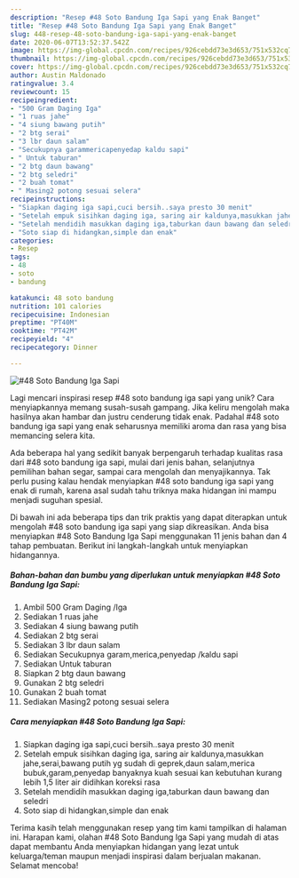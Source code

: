 ```yaml
---
description: "Resep #48 Soto Bandung Iga Sapi yang Enak Banget"
title: "Resep #48 Soto Bandung Iga Sapi yang Enak Banget"
slug: 448-resep-48-soto-bandung-iga-sapi-yang-enak-banget
date: 2020-06-07T13:52:37.542Z
image: https://img-global.cpcdn.com/recipes/926cebdd73e3d653/751x532cq70/48-soto-bandung-iga-sapi-foto-resep-utama.jpg
thumbnail: https://img-global.cpcdn.com/recipes/926cebdd73e3d653/751x532cq70/48-soto-bandung-iga-sapi-foto-resep-utama.jpg
cover: https://img-global.cpcdn.com/recipes/926cebdd73e3d653/751x532cq70/48-soto-bandung-iga-sapi-foto-resep-utama.jpg
author: Austin Maldonado
ratingvalue: 3.4
reviewcount: 15
recipeingredient:
- "500 Gram Daging Iga"
- "1 ruas jahe"
- "4 siung bawang putih"
- "2 btg serai"
- "3 lbr daun salam"
- "Secukupnya garammericapenyedap kaldu sapi"
- " Untuk taburan"
- "2 btg daun bawang"
- "2 btg seledri"
- "2 buah tomat"
- " Masing2 potong sesuai selera"
recipeinstructions:
- "Siapkan daging iga sapi,cuci bersih..saya presto 30 menit"
- "Setelah empuk sisihkan daging iga, saring air kaldunya,masukkan jahe,serai,bawang putih yg sudah di geprek,daun salam,merica bubuk,garam,penyedap banyaknya kuah sesuai kan kebutuhan kurang lebih 1,5 liter air didihkan koreksi rasa"
- "Setelah mendidih masukkan daging iga,taburkan daun bawang dan seledri"
- "Soto siap di hidangkan,simple dan enak"
categories:
- Resep
tags:
- 48
- soto
- bandung

katakunci: 48 soto bandung 
nutrition: 101 calories
recipecuisine: Indonesian
preptime: "PT40M"
cooktime: "PT42M"
recipeyield: "4"
recipecategory: Dinner

---
```



![#48 Soto Bandung Iga Sapi](https://img-global.cpcdn.com/recipes/926cebdd73e3d653/751x532cq70/48-soto-bandung-iga-sapi-foto-resep-utama.jpg)

Lagi mencari inspirasi resep #48 soto bandung iga sapi yang unik? Cara menyiapkannya memang susah-susah gampang. Jika keliru mengolah maka hasilnya akan hambar dan justru cenderung tidak enak. Padahal #48 soto bandung iga sapi yang enak seharusnya memiliki aroma dan rasa yang bisa memancing selera kita.

Ada beberapa hal yang sedikit banyak berpengaruh terhadap kualitas rasa dari #48 soto bandung iga sapi, mulai dari jenis bahan, selanjutnya pemilihan bahan segar, sampai cara mengolah dan menyajikannya. Tak perlu pusing kalau hendak menyiapkan #48 soto bandung iga sapi yang enak di rumah, karena asal sudah tahu triknya maka hidangan ini mampu menjadi suguhan spesial.




Di bawah ini ada beberapa tips dan trik praktis yang dapat diterapkan untuk mengolah #48 soto bandung iga sapi yang siap dikreasikan. Anda bisa menyiapkan #48 Soto Bandung Iga Sapi menggunakan 11 jenis bahan dan 4 tahap pembuatan. Berikut ini langkah-langkah untuk menyiapkan hidangannya.

<!--inarticleads1-->

##### Bahan-bahan dan bumbu yang diperlukan untuk menyiapkan #48 Soto Bandung Iga Sapi:

1. Ambil 500 Gram Daging /Iga
1. Sediakan 1 ruas jahe
1. Sediakan 4 siung bawang putih
1. Sediakan 2 btg serai
1. Sediakan 3 lbr daun salam
1. Sediakan Secukupnya garam,merica,penyedap /kaldu sapi
1. Sediakan  Untuk taburan
1. Siapkan 2 btg daun bawang
1. Gunakan 2 btg seledri
1. Gunakan 2 buah tomat
1. Sediakan  Masing2 potong sesuai selera




<!--inarticleads2-->

##### Cara menyiapkan #48 Soto Bandung Iga Sapi:

1. Siapkan daging iga sapi,cuci bersih..saya presto 30 menit
1. Setelah empuk sisihkan daging iga, saring air kaldunya,masukkan jahe,serai,bawang putih yg sudah di geprek,daun salam,merica bubuk,garam,penyedap banyaknya kuah sesuai kan kebutuhan kurang lebih 1,5 liter air didihkan koreksi rasa
1. Setelah mendidih masukkan daging iga,taburkan daun bawang dan seledri
1. Soto siap di hidangkan,simple dan enak




Terima kasih telah menggunakan resep yang tim kami tampilkan di halaman ini. Harapan kami, olahan #48 Soto Bandung Iga Sapi yang mudah di atas dapat membantu Anda menyiapkan hidangan yang lezat untuk keluarga/teman maupun menjadi inspirasi dalam berjualan makanan. Selamat mencoba!
